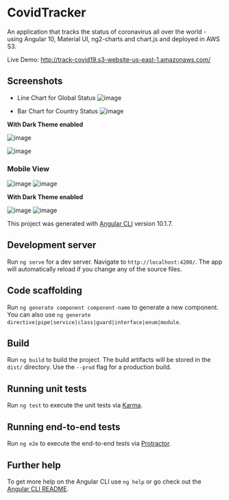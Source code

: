 # CovidTracker

An application that tracks the status of coronavirus all over the world - using Angular 10, Material UI, ng2-charts and chart.js and deployed in AWS S3.

Live Demo: http://track-covid19.s3-website-us-east-1.amazonaws.com/

## Screenshots

- Line Chart for Global Status
![image](https://user-images.githubusercontent.com/36665975/98823333-f5d40680-2457-11eb-8166-4070b1b4ed6e.png)

- Bar Chart for Country Status
![image](https://user-images.githubusercontent.com/36665975/98823543-40ee1980-2458-11eb-91b3-fe1b331844de.png)

**With Dark Theme enabled**

![image](https://user-images.githubusercontent.com/36665975/98823417-1308d500-2458-11eb-8fdd-353d824a40e8.png)

![image](https://user-images.githubusercontent.com/36665975/98823492-29af2c00-2458-11eb-9d14-7b442d87c1b9.png)

### Mobile View

![image](https://user-images.githubusercontent.com/36665975/99043460-4b252a80-25b4-11eb-8f19-8f47e6573dd9.png)
![image](https://user-images.githubusercontent.com/36665975/99043566-6db74380-25b4-11eb-8da0-9a58e2790db0.png)

**With Dark Theme enabled**

![image](https://user-images.githubusercontent.com/36665975/99043210-05686200-25b4-11eb-82d0-2f84cf88b289.png)
![image](https://user-images.githubusercontent.com/36665975/99043391-321c7980-25b4-11eb-9887-f35a56930f32.png)



This project was generated with [Angular CLI](https://github.com/angular/angular-cli) version 10.1.7.

## Development server

Run `ng serve` for a dev server. Navigate to `http://localhost:4200/`. The app will automatically reload if you change any of the source files.

## Code scaffolding

Run `ng generate component component-name` to generate a new component. You can also use `ng generate directive|pipe|service|class|guard|interface|enum|module`.

## Build

Run `ng build` to build the project. The build artifacts will be stored in the `dist/` directory. Use the `--prod` flag for a production build.

## Running unit tests

Run `ng test` to execute the unit tests via [Karma](https://karma-runner.github.io).

## Running end-to-end tests

Run `ng e2e` to execute the end-to-end tests via [Protractor](http://www.protractortest.org/).

## Further help

To get more help on the Angular CLI use `ng help` or go check out the [Angular CLI README](https://github.com/angular/angular-cli/blob/master/README.md).
